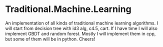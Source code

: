 # Traditional.Machine.Learning
An implementation of all kinds of traditional machine learning algorithms. I will start from decision tree with id3 alg, c4.5, cart.
If I have time I will also implement GBDT and random forest.  Mostly I will implement them in cpp, but some of them will be in python.
Cheers!
